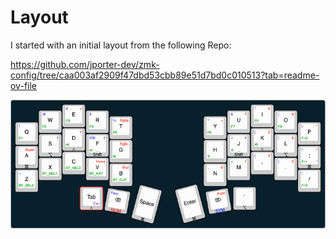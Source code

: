 # Layout
I started with an initial layout from the following Repo:

https://github.com/jporter-dev/zmk-config/tree/caa003af2909f47dbd53cbb89e51d7bd0c010513?tab=readme-ov-file

![keymap.png](keymap.png)